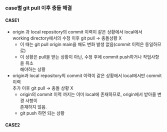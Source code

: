 ### case별 git pull 이후 충돌 해결
#### CASE1
* origin 과 local repository의 commit 이력이 같은 상황에서 local에서      
working directory에서의 수정 이후 git pull -> 충돌상황 X
    - 이 때는 git pull origin main을 해도 변화 발생 없음(commit 이력은 동일하므로)
    - 이 상황은 pull을 받는 상황이 아닌, 수정 후에 commit push하거나 작업사항을 취소     
    해야하는 상황
* origin과 local repository의 commit 이력이 같은 상황에서 local에서만 commit 이력     
추가 이후 git pull -> 충돌 상황 X
    - origin의 commit 이력 까지는 이미 local에 존재하므로, origin에서 받아올 변경 사항이     
    존재하지 않음.      
    - git push 하면 되는 상황      

#### CASE2 